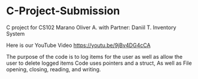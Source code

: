 # C-Project-Submission
C project for CS102 Marano
Oliver A. with 
Partner: Daniil T.
Inventory System

Here is our YouTube Video
https://youtu.be/9jBv4DG4cCA

The purpose of the code is to log items for the user
as well as allow the user to delete logged items
Code uses pointers and a struct,
As well as File opening, closing, reading,
and writing.
